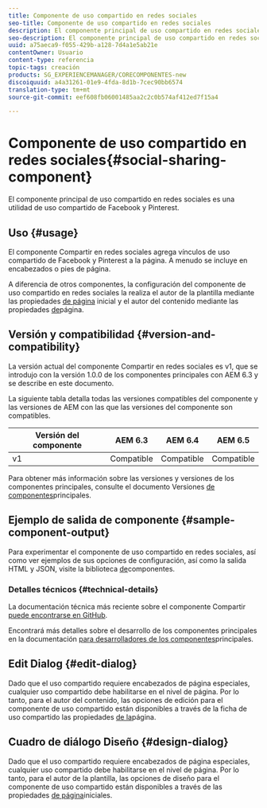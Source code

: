 ```yaml
---
title: Componente de uso compartido en redes sociales
seo-title: Componente de uso compartido en redes sociales
description: El componente principal de uso compartido en redes sociales es una utilidad de uso compartido de Facebook y Pinterest.
seo-description: El componente principal de uso compartido en redes sociales es una utilidad de uso compartido de Facebook y Pinterest.
uuid: a75aeca9-f055-429b-a128-7d4a1e5ab21e
contentOwner: Usuario
content-type: referencia
topic-tags: creación
products: SG_EXPERIENCEMANAGER/CORECOMPONENTES-new
discoiquuid: a4a31261-01e9-4fda-8d1b-7cec90bb6574
translation-type: tm+mt
source-git-commit: eef608fb06001485aa2c2c0b574af412ed7f15a4

---
```



# Componente de uso compartido en redes sociales{#social-sharing-component}

El componente principal de uso compartido en redes sociales es una utilidad de uso compartido de Facebook y Pinterest.

## Uso {#usage}

El componente Compartir en redes sociales agrega vínculos de uso compartido de Facebook y Pinterest a la página. A menudo se incluye en encabezados o pies de página.

A diferencia de otros componentes, la configuración del componente de uso compartido en redes sociales la realiza el autor de la plantilla mediante las propiedades [de página](https://helpx.adobe.com/experience-manager/6-5/sites/authoring/using/templates.html) inicial y el autor del contenido mediante las propiedades [de](https://helpx.adobe.com/experience-manager/6-5/sites/authoring/using/editing-page-properties.html)página.

## Versión y compatibilidad {#version-and-compatibility}

La versión actual del componente Compartir en redes sociales es v1, que se introdujo con la versión 1.0.0 de los componentes principales con AEM 6.3 y se describe en este documento.

La siguiente tabla detalla todas las versiones compatibles del componente y las versiones de AEM con las que las versiones del componente son compatibles.

| Versión del componente | AEM 6.3 | AEM 6.4 | AEM 6.5 |
|--- |--- |--- |--- |
| v1 | Compatible | Compatible | Compatible |


Para obtener más información sobre las versiones y versiones de los componentes principales, consulte el documento Versiones [de componentes](versions.md)principales.

## Ejemplo de salida de componente {#sample-component-output}

Para experimentar el componente de uso compartido en redes sociales, así como ver ejemplos de sus opciones de configuración, así como la salida HTML y JSON, visite la biblioteca [de](http://opensource.adobe.com/aem-core-wcm-components/library/social-sharing.html)componentes.

### Detalles técnicos {#technical-details}

La documentación técnica más reciente sobre el componente Compartir [puede encontrarse en GitHub](https://github.com/adobe/aem-core-wcm-components/blob/master/content/src/content/jcr_root/apps/core/wcm/components/sharing/v1/sharing).

Encontrará más detalles sobre el desarrollo de los componentes principales en la documentación [para desarrolladores de los componentes](developing.md)principales.

## Edit Dialog {#edit-dialog}

Dado que el uso compartido requiere encabezados de página especiales, cualquier uso compartido debe habilitarse en el nivel de página. Por lo tanto, para el autor del contenido, las opciones de edición para el componente de uso compartido están disponibles a través de la ficha de uso compartido las propiedades [de la](https://helpx.adobe.com/experience-manager/6-5/sites/authoring/using/editing-page-properties.html)página.

## Cuadro de diálogo Diseño {#design-dialog}

Dado que el uso compartido requiere encabezados de página especiales, cualquier uso compartido debe habilitarse en el nivel de página. Por lo tanto, para el autor de la plantilla, las opciones de diseño para el componente de uso compartido están disponibles a través de las propiedades [de página](https://helpx.adobe.com/experience-manager/6-5/sites/authoring/using/templates.html)iniciales.